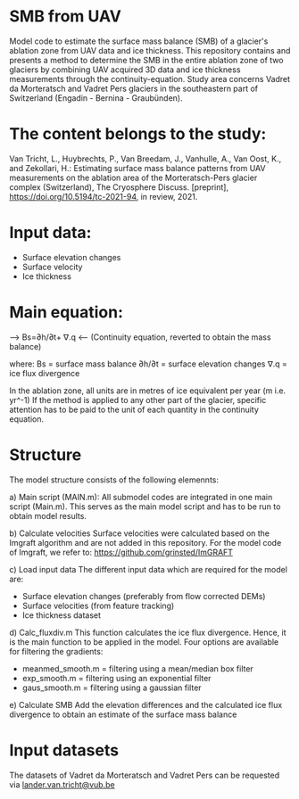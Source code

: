 # SMB from UAV
Model code to estimate the surface mass balance (SMB) of a glacier's ablation zone from UAV data and ice thickness. This repository contains and presents a method to determine the SMB in the entire ablation zone of two glaciers by combining UAV acquired 3D data and ice thickness measurements through the continuity-equation. Study area concerns Vadret da Morteratsch and Vadret Pers glaciers in the southeastern part of Switzerland (Engadin - Bernina - Graubünden). 


# The content belongs to the study:
Van Tricht, L., Huybrechts, P., Van Breedam, J., Vanhulle, A., Van Oost, K., and Zekollari, H.: Estimating surface mass balance patterns from UAV measurements on the ablation area of the Morteratsch-Pers glacier complex (Switzerland), The Cryosphere Discuss. [preprint], https://doi.org/10.5194/tc-2021-94, in review, 2021.

# Input data:
* Surface elevation changes
* Surface velocity
* Ice thickness

# Main equation:

-->  Bs=∂h/∂t+ ∇.q <--      (Continuity equation, reverted to obtain the mass balance) 

where:
  Bs = surface mass balance
  ∂h/∂t = surface elevation changes
  ∇.q = ice flux divergence 

In the ablation zone, all units are in metres of ice equivalent per year (m i.e. yr^-1)
If the method is applied to any other part of the glacier, specific attention has to be paid to the unit of each quantity in the continuity equation. 


# Structure
The model structure consists of the following elemennts:

a) Main script (MAIN.m):
All submodel codes are integrated in one main script (Main.m). This serves as the main model script and has to be run to obtain model results. 

b) Calculate velocities
Surface velocities were calculated based on the Imgraft algorithm and are not added in this repository. For the model code of Imgraft, we refer to:
https://github.com/grinsted/ImGRAFT

c) Load input data
The different input data which are required for the model are:
* Surface elevation changes (preferably from flow corrected DEMs)
* Surface velocities (from feature tracking)
* Ice thickness dataset

d) Calc_fluxdiv.m
This function calculates the ice flux divergence. Hence, it is the main function to be applied in the model. 
Four options are available for filtering the gradients: 
* meanmed_smooth.m = filtering using a mean/median box filter
* exp_smooth.m = filtering using an exponential filter
* gaus_smooth.m = filtering using a gaussian filter

e) Calculate SMB
Add the elevation differences and the calculated ice flux divergence to obtain an estimate of the surface mass balance

# Input datasets
The datasets of Vadret da Morteratsch and Vadret Pers can be requested via lander.van.tricht@vub.be
